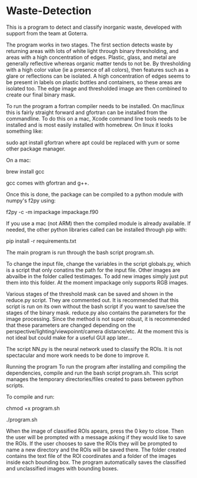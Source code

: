 # Waste-Detection

This is a program to detect and classify inorganic waste, developed with support from the team at Goterra.

The program works in two stages. The first section detects waste by returning areas with lots of white light through binary thresholding, and areas with a high concentration of edges. Plastic, glass, and metal are generally reflective whereas organic matter tends to not be. By thresholding with a high color value (ie a presence of all colors), then features such as a glare or reflections can be isolated. A high concentration of edges seems to be present in labels on plastic bottles and containers, so these areas are isolated too. The edge image and thresholded image are then combined to create our final binary mask.

To run the program a fortran compiler needs to be installed. On mac/linux this is fairly straight forward and gfortran can be installed from the commandline. To do this on a mac, Xcode command line tools needs to be installed and is most easily installed with homebrew. On linux it looks something like:

sudo apt install gfortran where apt could be replaced with yum or some other package manager.

On a mac:

brew install gcc

gcc comes with gfortran and g++.

Once this is done, the package can be compiled to a python module with numpy's f2py using:

f2py -c -m impackage impackage.f90

If you use a mac (not ARM) then the compiled module is already available. If needed, the other python libraries called can be installed through pip with:

pip install -r requirements.txt

The main program is run through the bash script program.sh.

To change the input file, change the variables in the script globals.py, which is a script that only conatins the path for the input file. Other images are abvailbe in the folder called testimages. To add new images simply just put them into this folder. At the moment impackage only supports RGB images.

Various stages of the threshold mask can be saved and shown in the reduce.py script. They are commented out. It is recommended that this script is run on its own without the bash script if you want to save/see the stages of the binary mask. reduce.py also contains the parameters for the image processing. Since the method is not super robust, it is recommended that these parameters are changed depending on the perspective/lighting/viewpoinnt/camera distance/etc. At the moment this is not ideal but could make for a useful GUI app later...

The script NN.py is the neural network used to classify the ROIs. It is not spectacular and more work needs to be done to improve it.

Running the program
To run the program after installing and compiling the dependencies, compile and run the bash script program.sh. This script manages the temporary directories/files created to pass between python scripts.

To compile and run:

chmod +x program.sh

./program.sh

When the image of classified ROIs apears, press the 0 key to close. Then the user will be prompted with a message asking if they would like to save the ROIs. If the user chooses to save the ROIs they will be prompted to name a new directory and the ROIs will be saved there. The folder created contains the text file of the ROI coordinates and a folder of the images inside each bounding box. The program automatically saves the classified and unclassified images with bounding boxes.
